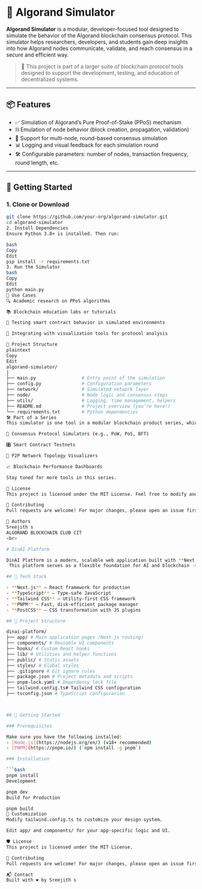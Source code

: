 # 🔗 Algorand Simulator

**Algorand Simulator** is a modular, developer-focused tool designed to simulate the behavior of the Algorand blockchain consensus protocol. This simulator helps researchers, developers, and students gain deep insights into how Algorand nodes communicate, validate, and reach consensus in a secure and efficient way.

> 🧩 This project is part of a larger suite of blockchain protocol tools designed to support the development, testing, and education of decentralized systems.

---

## 📦 Features

- ✅ Simulation of Algorand’s Pure Proof-of-Stake (PPoS) mechanism
- ⛓️ Emulation of node behavior (block creation, propagation, validation)
- 🔄 Support for multi-node, round-based consensus simulation
- 📊 Logging and visual feedback for each simulation round
- 🛠️ Configurable parameters: number of nodes, transaction frequency, round length, etc.

---

## 🚀 Getting Started

### 1. Clone or Download
```bash
git clone https://github.com/your-org/algorand-simulator.git
cd algorand-simulator
2. Install Dependencies
Ensure Python 3.8+ is installed. Then run:

bash
Copy
Edit
pip install -r requirements.txt
3. Run the Simulator
bash
Copy
Edit
python main.py
🧠 Use Cases
🔍 Academic research on PPoS algorithms

📚 Blockchain education labs or tutorials

🧪 Testing smart contract behavior in simulated environments

🧱 Integrating with visualization tools for protocol analysis

📂 Project Structure
plaintext
Copy
Edit
algorand-simulator/
│
├── main.py                 # Entry point of the simulation
├── config.py               # Configuration parameters
├── network/                # Simulated network layer
├── node/                   # Node logic and consensus steps
├── utils/                  # Logging, time management, helpers
├── README.md               # Project overview (you’re here!)
└── requirements.txt        # Python dependencies
🛠️ Part of a Series
This simulator is one tool in a modular blockchain product series, which includes:

🔧 Consensus Protocol Simulators (e.g., PoW, PoS, BFT)

🎛️ Smart Contract Testnets

📡 P2P Network Topology Visualizers

📈 Blockchain Performance Dashboards

Stay tuned for more tools in this series.

📜 License
This project is licensed under the MIT License. Feel free to modify and use it in your own research or development.

🤝 Contributing
Pull requests are welcome! For major changes, please open an issue first to discuss what you would like to change or add.

👥 Authors
Sreejith s
ALGORAND BLOCKCHAIN CLUB CIT
<br>

# DinAI Platform

DinAI Platform is a modern, scalable web application built with **Next.js**, **TypeScript**, **Tailwind CSS**, and **PNPM**.
 This platform serves as a flexible foundation for AI and blockchain -driven web experiences, optimized for performance and developer productivity.

## 🔧 Tech Stack

- **Next.js** – React framework for production
- **TypeScript** – Type-safe JavaScript
- **Tailwind CSS** – Utility-first CSS framework
- **PNPM** – Fast, disk-efficient package manager
- **PostCSS** – CSS transformation with JS plugins

## 📁 Project Structure

dinai-platform/
├── app/ # Main application pages (Next.js routing)
├── components/ # Reusable UI components
├── hooks/ # Custom React hooks
├── lib/ # Utilities and helper functions
├── public/ # Static assets
├── styles/ # Global styles
├── .gitignore # Git ignore rules
├── package.json # Project metadata and scripts
├── pnpm-lock.yaml # Dependency lock file
├── tailwind.config.ts# Tailwind CSS configuration
├── tsconfig.json # TypeScript configuration



## 🚀 Getting Started

### Prerequisites

Make sure you have the following installed:
- [Node.js](https://nodejs.org/en/) (v18+ recommended)
- [PNPM](https://pnpm.io/) (`npm install -g pnpm`)

### Installation

```bash
pnpm install
Development

pnpm dev
Build for Production

pnpm build
🧩 Customization
Modify tailwind.config.ts to customize your design system.

Edit app/ and components/ for your app-specific logic and UI.

🛡️ License
This project is licensed under the MIT License.

🤝 Contributing
Pull requests are welcome! For major changes, please open an issue first to discuss what you would like to change.

📬 Contact
Built with ❤️ by Sreejith s 
